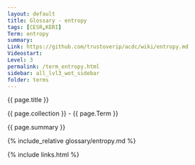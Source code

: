 ```yaml
---
layout: default
title: Glossary - entropy
tags: [CESR,KERI]
Term: entropy
summary: 
Link: https://github.com/trustoverip/acdc/wiki/entropy.md
Videostart: 
Level: 3
permalink: /term_entropy.html
sidebar: all_lvl3_wot_sidebar
folder: terms
---
```


{{ page.title }}

{{ page.collection }} - {{ page.Term }}

   {{ page.summary }}

{% include_relative glossary/entropy.md %}

 {% include links.html %} 
